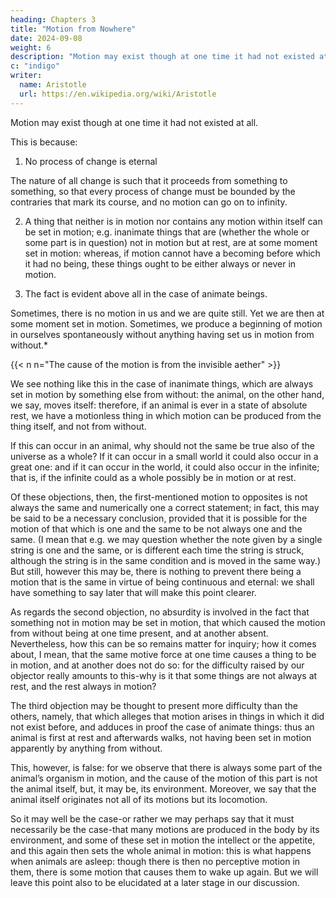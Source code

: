 ```yaml
---
heading: Chapters 3
title: "Motion from Nowhere"
date: 2024-09-08
weight: 6
description: "Motion may exist though at one time it had not existed at all."
c: "indigo"
writer:
  name: Aristotle 
  url: https://en.wikipedia.org/wiki/Aristotle
---
```




<!-- The arguments that may be advanced against this position are not difficult to dispose of. -->


Motion may exist though at one time it had not existed at all.

This is because:

1. No process of change is eternal

The nature of all change is such that it proceeds from something to something, so that every process of change must be bounded by the contraries that mark its course, and no motion can go on to infinity. 

2. A thing that neither is in motion nor contains any motion within itself can be set in motion; e.g. inanimate things that are (whether the whole or some part is in question) not in motion but at rest, are at some moment set in motion:
whereas, if motion cannot have a becoming before which it had no being, these things
ought to be either always or never in motion.

3. The fact is evident above all in the case of animate beings.

Sometimes, there is no motion in us and we are quite still. Yet we are then at some moment set in motion. Sometimes, we produce a beginning of motion in ourselves spontaneously without anything having set us in motion from without.*

{{< n n="The cause of the motion is from the invisible aether" >}}


We see nothing like this in the case of inanimate things, which are always set in motion by something else from without: the animal, on the other hand, we say, moves itself: therefore, if an animal is ever in a state of absolute rest, we have a motionless thing in which motion can be produced from the thing itself, and not from
without. 

If this can occur in an animal, why should not the same be true also of the universe as a whole? If it can occur in a small world it could also occur in a great one: and if it can occur in the world, it could also occur in the infinite; that is, if the infinite could as a whole possibly be in motion or at rest. 

Of these objections, then, the first-mentioned motion to opposites is not always the same and numerically one a correct statement; in fact, this may be said to be a necessary conclusion, provided that it is possible for the motion of that which is one and the same to be not always one and the same. (I mean that e.g. we may question whether the note given by a single string is one and the same, or is different each time the string is struck, although the string is in the same condition and is moved in the same way.) But still, however this may be, there is nothing to prevent there being a motion that is the same in virtue of being continuous and eternal: we shall have something to say later that will make this point clearer.

As regards the second objection, no absurdity is involved in the fact that something not in motion may be set in motion, that which caused the motion from without being at one time present, and at another absent. Nevertheless, how this can be so remains matter for inquiry; how it comes about, I mean, that the same motive force at one time causes a thing to be in motion, and at another does not do so: for the difficulty raised by our objector really amounts to this-why is it that some things are not always at rest, and the rest always in motion?

The third objection may be thought to present more difficulty than the others, namely, that which alleges that motion arises in things in which it did not exist before, and adduces in proof the case of animate things: thus an animal is first at rest and afterwards walks, not having been set in motion apparently by anything from without. 

This, however, is false: for we observe that there is always some part of the animal’s organism in motion, and the cause of the motion of this part is not the animal itself, but, it may be, its environment. Moreover, we say that the animal itself originates not all of its motions but its locomotion.

So it may well be the case-or rather we may perhaps say that it must necessarily be the case-that many motions are produced in the body by its environment, and some of these set in motion the intellect or the appetite, and this again then sets the whole animal in motion: this is what happens when animals are asleep:
though there is then no perceptive motion in them, there is some motion that causes
them to wake up again. But we will leave this point also to be elucidated at a later stage
in our discussion.
